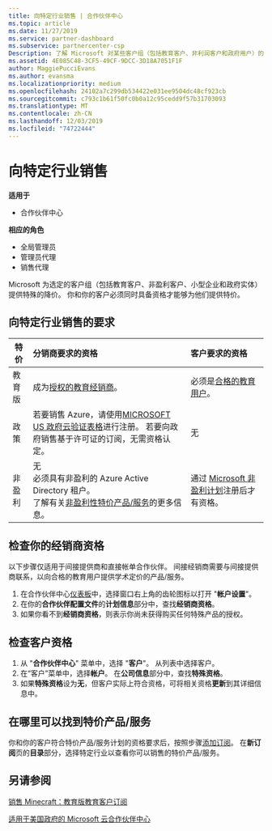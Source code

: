 ```yaml
---
title: 向特定行业销售 | 合作伙伴中心
ms.topic: article
ms.date: 11/27/2019
ms.service: partner-dashboard
ms.subservice: partnercenter-csp
Description: 了解 Microsoft 对某些客户组（包括教育客户、非利润客户和政府用户）的特殊定价的定价。
ms.assetid: 4E085C48-3CF5-49CF-9DCC-3D18A7051F1F
author: MaggiePucciEvans
ms.author: evansma
ms.localizationpriority: medium
ms.openlocfilehash: 24102a7c299db534422e031ee9504dc48cf923cb
ms.sourcegitcommit: c793c1b61f50fc0b0a12c95cedd9f57b31703093
ms.translationtype: MT
ms.contentlocale: zh-CN
ms.lasthandoff: 12/03/2019
ms.locfileid: "74722444"
---
```

# <a name="sell-to-specialized-industries"></a>向特定行业销售

**适用于**

- 合作伙伴中心

**相应的角色**

- 全局管理员
- 管理员代理
- 销售代理

Microsoft 为选定的客户组（包括教育客户、非盈利客户、小型企业和政府实体）提供特殊的降价。 你和你的客户必须同时具备资格才能够为他们提供特价。 

## <a name="requirements-to-sell-to-specialized-industries"></a>向特定行业销售的要求

|**特价**   |**分销商要求的资格**   |**客户要求的资格**   |
|----------------------------|:---------------------------------|:------------------------------------------|
|教育版   |成为[授权的教育经销商](https://www.mepn.com)。   | 必须是[合格的教育用户](https://www.microsoftvolumelicensing.com/DocumentSearch.aspx?Mode=3&DocumentTypeId=7)。   |
|政策   |若要销售 Azure，请使用[MICROSOFT US 政府云验证表格](https://azuregov.microsoft.com/csp)进行注册。 若要向政府销售基于许可证的订阅，无需资格认定。|   无|
|非盈利  |无<br>必须具有非盈利的 Azure Active Directory 租户。<br>了解有关[非盈利性特价产品/服务](https://assetsprod.microsoft.com/mpn/nonprofit-skus-in-csp-faq.pdf)的更多信息。   |通过 [Microsoft 非盈利计划](https://nonprofit.microsoft.com/#/register)注册后才有资格。   |


## <a name="check-your-reseller-qualifications"></a>检查你的经销商资格

以下步骤仅适用于间接提供商和直接帐单合作伙伴。 间接经销商需要与间接提供商联系，以向合格的教育用户提供学术定价的产品/服务。 

1.  在合作伙伴中心[仪表板](https://partner.microsoft.com/dashboard)中，选择窗口右上角的齿轮图标以打开 "**帐户设置**"。
2.  在你的**合作伙伴配置文件**的**计划信息**部分中，查找**经销商资格**。
3.  如果你看不到**经销商资格**，则表示你尚未获得购买任何特殊产品的授权。

## <a name="check-the-customer-qualifications"></a>检查客户资格

1.  从 "**合作伙伴中心**" 菜单中，选择 "**客户**"。 从列表中选择客户。
2.  在“客户”菜单中，选择**帐户**。 在**公司信息**部分中，查找**特殊资格**。
3.  如果**特殊资格**设为**无**，但客户实际上符合资格，可将相关资格**更新**到其详细信息中。

## <a name="where-to-find-special-offers"></a>在哪里可以找到特价产品/服务

你和你的客户符合特价产品/服务计划的资格要求后，按照步骤[添加订阅](create-a-new-subscription.md)。 在**新订阅**页的**目录**部分，选择特定行业以查看你可以销售的特价产品/服务。

## <a name="see-also"></a>另请参阅

[销售 Minecraft：教育版教育客户订阅](minecraft-subscriptions.md)

[适用于美国政府的 Microsoft 云合作伙伴中心](partner-center-for-microsoft-us-govt-cloud.md)


 

 

 



